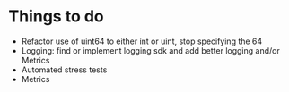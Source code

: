 # Things to do

* Refactor use of uint64 to either int or uint, stop specifying the 64
* Logging: find or implement logging sdk and add better logging and/or Metrics
* Automated stress tests
* Metrics